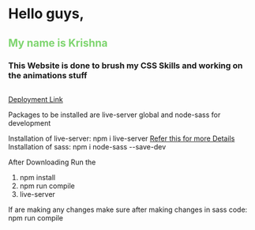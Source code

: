 <h1>Hello guys,</h1>
<h2 style="color:#7ed56f">My name is Krishna</h2>
<h3>This Website is done to brush my CSS Skills and working on the animations stuff</h3>
<img scr="img/readme-img.jpg">
<a href="https://app.netlify.com/sites/tripatour/overview" style="text-decoration: none color: black"><p>Deployment Link</p></a>

Packages to be installed are live-server global and node-sass for development

Installation of live-server: npm i live-server <a href="https://www.npmjs.com/package/live-server">Refer this for more Details </a>
Installation of sass: npm i node-sass --save-dev

After Downloading Run the 
<ol>
  <li>npm install</li>
  <li>npm run compile</li>
  <li>live-server</li>
</ol>

If are making any changes make sure after making changes in sass code: <br>
npm run compile
